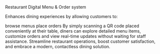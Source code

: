 Restaurant Digital Menu & Order system

Enhances dining experiences by allowing customers to:

browse menus
place orders
By simply scanning a QR code placed conveniently at their table, diners can explore detailed menu items, customize orders and view real-time updates without waiting for staff assistance. Streamline restaurant operations, boost customer satisfaction, and embrace a modern, contactless dining solution.
